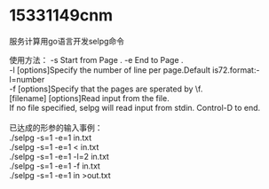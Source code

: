 # 15331149cnm
服务计算用go语言开发selpg命令

使用方法： -s Start from Page . 
-e End to Page .  
-l [options]Specify the number of line per page.Default is72.format:-l=number  
-f [options]Specify that the pages are sperated by \f.  
[filename] [options]Read input from the file.  
If no file specified, selpg will read input from stdin. Control-D to end.  
   
已达成的形参的输入事例：  
./selpg -s=1 -e=1 in.txt  
./selpg -s=1 -e=1 < in.txt  
./selpg -s=1 -e=1 -l=2 in.txt    
./selpg -s=1 -e=1 -f in.txt  
./selpg -s=1 -e=1 in >out.txt     
